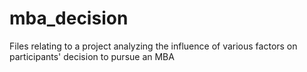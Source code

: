 # mba_decision
Files relating to a project analyzing the influence of various factors on participants' decision to pursue an MBA
